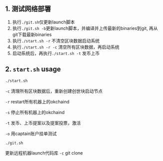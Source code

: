 
## 1. 测试网络部署

1. 执行```./git.sh```仅更新launch脚本
1. 执行```./git.sh -b```更新launch脚本，并编译并上传最新的binaries到git, 再从git下载最新binaries
1. 执行```./start.sh -r``` 不清空区块数据启动系统
1. 执行```./start.sh -r -c``` 清空所有区块数据，再启动系统
1. 启动系统后，再执行```./start.sh -t``` 发币上币

## 2. ```start.sh``` usage
```sh
./start.sh
```
`-c` 清理所有区块数据后，重新创建创世块启动节点

`-r` restart所有机器上的okchaind

`-s` 停止所有机器上的okchaind

`-t` 发币、上币提案以及提案投票，激活

`-o` 用captain账户挂单测试


```sh
./git.sh
```
更新远程机器launch代码库
`-c` git clone

